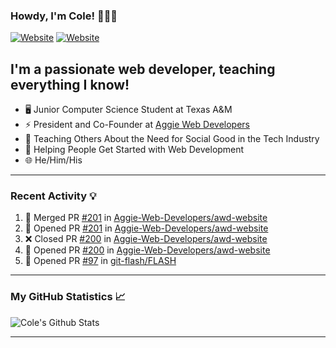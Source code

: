 ### Howdy, I'm Cole! 🤠🏳️‍🌈

[![Website](https://img.shields.io/website?label=aggiedevelopers.com&style=for-the-badge&url=https%3A%2F%2Faggiedevelopers.com)](https://aggiedevelopers.com)
[![Website](https://img.shields.io/website?label=coledc.com&style=for-the-badge&url=https%3A%2F%2Fcoledc.com)](https://coledc.com)

## I'm a passionate web developer, teaching everything I know!

- 🖥️ Junior Computer Science Student at Texas A&M
- ⚡ President and Co-Founder at [Aggie Web Developers](https://www.aggiedevelopers.com)
- 💙 Teaching Others About the Need for Social Good in the Tech Industry
- 🚀 Helping People Get Started with Web Development
- 🌐 He/Him/His

---

### Recent Activity 💡

<!--START_SECTION:activity-->

1. 🎉 Merged PR [#201](https://github.com/Aggie-Web-Developers/awd-website/pull/201) in [Aggie-Web-Developers/awd-website](https://github.com/Aggie-Web-Developers/awd-website)
2. 💪 Opened PR [#201](https://github.com/Aggie-Web-Developers/awd-website/pull/201) in [Aggie-Web-Developers/awd-website](https://github.com/Aggie-Web-Developers/awd-website)
3. ❌ Closed PR [#200](https://github.com/Aggie-Web-Developers/awd-website/pull/200) in [Aggie-Web-Developers/awd-website](https://github.com/Aggie-Web-Developers/awd-website)
4. 💪 Opened PR [#200](https://github.com/Aggie-Web-Developers/awd-website/pull/200) in [Aggie-Web-Developers/awd-website](https://github.com/Aggie-Web-Developers/awd-website)
5. 💪 Opened PR [#97](https://github.com/git-flash/FLASH/pull/97) in [git-flash/FLASH](https://github.com/git-flash/FLASH)
<!--END_SECTION:activity-->

---

### My GitHub Statistics 📈

<img alt="Cole's Github Stats" src="https://github-readme-stats.codestackr.vercel.app/api?username=cdconn00&show_icons=true&hide_border=true&theme=tokyonight&count_private=true" />

---
